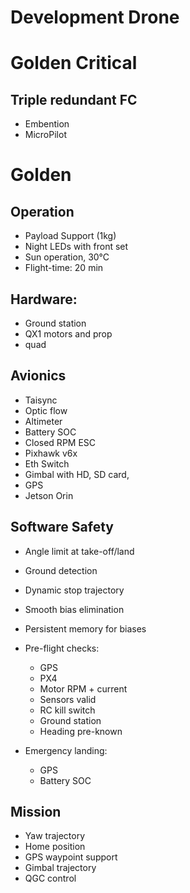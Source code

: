 # Development Drone
# Golden Critical
## Triple redundant FC

- Embention
- MicroPilot
# Golden

## Operation
- Payload Support (1kg)
- Night LEDs with front set
- Sun operation, 30°C
- Flight-time: 20 min

## Hardware: 
- Ground station
- QX1 motors and prop
- quad

## Avionics

- Taisync
- Optic flow
- Altimeter
- Battery SOC
- Closed RPM ESC
- Pixhawk v6x
- Eth Switch
- Gimbal with HD, SD card,
- GPS
- Jetson Orin



## Software Safety

- Angle limit at take-off/land
- Ground detection
- Dynamic stop trajectory
- Smooth bias elimination
- Persistent memory for biases
- Pre-flight checks: 
  - GPS
  - PX4
  - Motor RPM + current
  - Sensors valid
  - RC kill switch
  - Ground station
  - Heading pre-known
  
- Emergency landing: 
  - GPS
  - Battery SOC

## Mission

- Yaw trajectory
- Home position
- GPS waypoint support
- Gimbal trajectory
- QGC control
